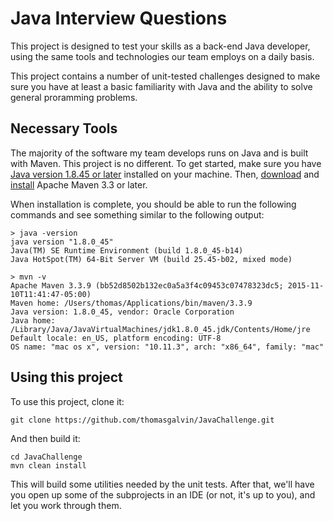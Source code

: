 # Java Interview Questions #

This project is designed to test your skills as a back-end Java developer,
using the same tools and technologies our team employs on a daily basis.

This project contains a number of unit-tested challenges designed to make sure 
you have at least a basic familiarity with Java and the ability to solve general 
proramming problems.

## Necessary Tools ##

The majority of the software my team develops runs on Java and is built with
Maven. This project is no different. To get started, make sure you have 
[Java version 1.8.45 or later](https://java.com/en/download/) installed on 
your machine. Then, [download](https://maven.apache.org/download.cgi) and
[install](https://maven.apache.org/install.html) Apache Maven 3.3 or later.

When installation is complete, you should be able to run the following 
commands and see something similar to the following output:

```
> java -version
java version "1.8.0_45"
Java(TM) SE Runtime Environment (build 1.8.0_45-b14)
Java HotSpot(TM) 64-Bit Server VM (build 25.45-b02, mixed mode)

> mvn -v
Apache Maven 3.3.9 (bb52d8502b132ec0a5a3f4c09453c07478323dc5; 2015-11-10T11:41:47-05:00)
Maven home: /Users/thomas/Applications/bin/maven/3.3.9
Java version: 1.8.0_45, vendor: Oracle Corporation
Java home: /Library/Java/JavaVirtualMachines/jdk1.8.0_45.jdk/Contents/Home/jre
Default locale: en_US, platform encoding: UTF-8
OS name: "mac os x", version: "10.11.3", arch: "x86_64", family: "mac"
```

## Using this project ##

To use this project, clone it:

`git clone https://github.com/thomasgalvin/JavaChallenge.git`

And then build it:

```
cd JavaChallenge
mvn clean install 
```

This will build some utilities needed by the unit tests. After that, we'll have 
you open up some of the subprojects in an IDE (or not, it's up to you), and let 
you work through them. 